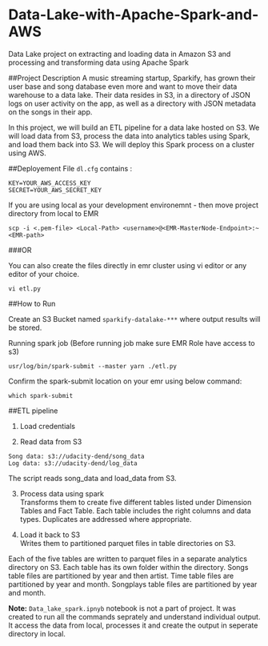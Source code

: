 # Data-Lake-with-Apache-Spark-and-AWS
Data Lake project on extracting and loading data in Amazon S3 and processing and transforming data using Apache Spark

##Project Description
A music streaming startup, Sparkify, has grown their user base and song database even more and want to move their data warehouse to a data lake. Their data resides in S3, in a directory of JSON logs on user activity on the app, as well as a directory with JSON metadata on the songs in their app.

In this project, we will build an ETL pipeline for a data lake hosted on S3. We will load data from S3, process the data into analytics tables using Spark, and load them back into S3. We will deploy this Spark process on a cluster using AWS.

##Deployement
File ```dl.cfg``` contains :

```
KEY=YOUR_AWS_ACCESS_KEY
SECRET=YOUR_AWS_SECRET_KEY
```
If you are using local as your development environemnt - then move project directory from local to EMR
```
scp -i <.pem-file> <Local-Path> <username>@<EMR-MasterNode-Endpoint>:~<EMR-path>
```

###OR 

You can also create the files directly in emr cluster using vi editor or any editor of your choice.

```
vi etl.py
```

##How to Run

Create an S3 Bucket named ```sparkify-datalake-***``` where output results will be stored.

Running spark job (Before running job make sure EMR Role have access to s3)
```
usr/log/bin/spark-submit --master yarn ./etl.py
```
Confirm the spark-submit location on your emr using below command:
```
which spark-submit
```

##ETL pipeline
1. Load credentials

2. Read data from S3
```
Song data: s3://udacity-dend/song_data
Log data: s3://udacity-dend/log_data
```
The script reads song_data and load_data from S3.

3. Process data using spark
<br/>Transforms them to create five different tables listed under Dimension Tables and Fact Table. Each table includes the right columns and data types. Duplicates are addressed where appropriate.

4. Load it back to S3
<br/>Writes them to partitioned parquet files in table directories on S3.

Each of the five tables are written to parquet files in a separate analytics directory on S3. Each table has its own folder within the directory. Songs table files are partitioned by year and then artist. Time table files are partitioned by year and month. Songplays table files are partitioned by year and month.

**Note:** ```Data_lake_spark.ipnyb``` notebook is not a part of project. It was created to run all the commands seprately and understand individual output. It access the data from local, processes it and create the output in seperate directory in local.

